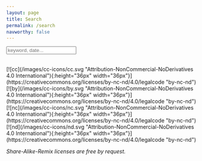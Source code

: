 ```yaml
---
layout: page
title: Search
permalink: /search
navworthy: false
---
```

<div id="search-container">
<input type="text" id="search-input" placeholder="keyword, date...">
<p>
<ul id="results-container"></ul>
</p><br>
</div>
[![cc](/images/cc-icons/cc.svg "Attribution-NonCommercial-NoDerivatives 4.0 International"){:height="36px" width="36px"}](https://creativecommons.org/licenses/by-nc-nd/4.0/legalcode "by-nc-nd")
[![by](/images/cc-icons/by.svg "Attribution-NonCommercial-NoDerivatives 4.0 International"){:height="36px" width="36px"}](https://creativecommons.org/licenses/by-nc-nd/4.0/legalcode "by-nc-nd")
[![nc](/images/cc-icons/nc.svg "Attribution-NonCommercial-NoDerivatives 4.0 International"){:height="36px" width="36px"}](https://creativecommons.org/licenses/by-nc-nd/4.0/legalcode "by-nc-nd")
[![nd](/images/cc-icons/nd.svg "Attribution-NonCommercial-NoDerivatives 4.0 International"){:height="36px" width="36px"}](https://creativecommons.org/licenses/by-nc-nd/4.0/legalcode "by-nc-nd")

_Share-Alike-Remix licenses are free by request._

<!-- Script pointing to search-script.js -->
<script src="/js/search.js" type="text/javascript"></script>

<!-- Configuration -->
<script>
SimpleJekyllSearch({
  searchInput: document.getElementById('search-input'),
  resultsContainer: document.getElementById('results-container'),
  json: '/search.json'
})
</script>